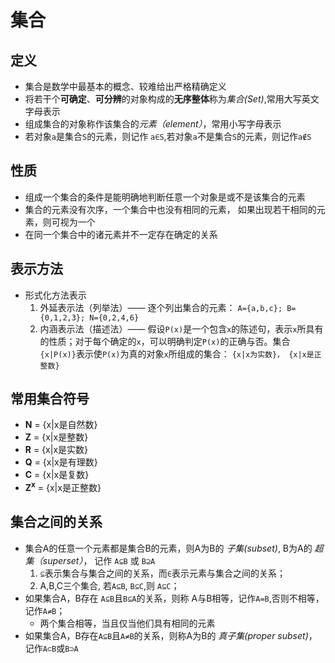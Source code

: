 # 集合

## 定义

* 集合是数学中最基本的概念、较难给出严格精确定义
* 将若干个**可确定**、**可分辨**的对象构成的**无序整体**称为*集合(Set)*,常用大写英文字母表示
* 组成集合的对象称作该集合的*元素（element）*，常用小写字母表示
* 若对象`a`是集合`S`的元素，则记作 `a∈S`,若对象`a`不是集合`S`的元素，则记作`a∉S`

## 性质

* 组成一个集合的条件是能明确地判断任意一个对象是或不是该集合的元素
* 集合的元素没有次序，一个集合中也没有相同的元素， 如果出现若干相同的元素，则可视为一个
* 在同一个集合中的诸元素并不一定存在确定的关系

## 表示方法

- 形式化方法表示
    1. 外延表示法（列举法）—— 逐个列出集合的元素：
        `A={a,b,c}; B={0,1,2,3}; N={0,2,4,6}`
    2. 内涵表示法（描述法）—— 假设`P(x)`是一个包含`x`的陈述句，表示`x`所具有的性质；对于每个确定的`x`，可以明确判定`P(x)`的正确与否。集合`{x|P(x)}`表示使`P(x)`为真的对象`x`所组成的集合：
        `{x|x为实数}， {x|x是正整数}`

## 常用集合符号

* **N** = {x|x是自然数}
* **Z** = {x|x是整数}
* **R** = {x|x是实数}
* **Q** = {x|x是有理数}
* **C** = {x|x是复数}
* **Z<sup>x</sup>** = {x|x是正整数}

## 集合之间的关系

* 集合A的任意一个元素都是集合B的元素，则A为B的 *子集(subset)*, B为A的 *超集（superset）*， 记作 `A⊆B` 或 `B⊇A`
    1. `⊆`表示集合与集合之间的关系，而`∈`表示元素与集合之间的关系；
    1. A,B,C三个集合, 若`A⊆B`, `B⊆C`,则 `A⊆C`；
* 如果集合A，B存在 `A⊆B`且`B⊆A`的关系，则称 A与B相等，记作`A=B`,否则不相等， 记作`A≠B`；
    * 两个集合相等，当且仅当他们具有相同的元素
* 如果集合A，B存在`A⊆B`且`A≠B`的关系，则称A为B的 *真子集(proper subset)*，记作`A⊂B`或`B⊃A`